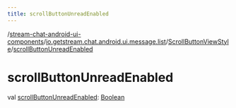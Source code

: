 ```yaml
---
title: scrollButtonUnreadEnabled
---
```

/[stream-chat-android-ui-components](../../index.md)/[io.getstream.chat.android.ui.message.list](../index.md)/[ScrollButtonViewStyle](index.md)/[scrollButtonUnreadEnabled](scrollButtonUnreadEnabled.md)  
  
  
  
# scrollButtonUnreadEnabled  
val [scrollButtonUnreadEnabled](scrollButtonUnreadEnabled.md): [Boolean](https://kotlinlang.org/api/latest/jvm/stdlib/kotlin/-boolean/index.html)

